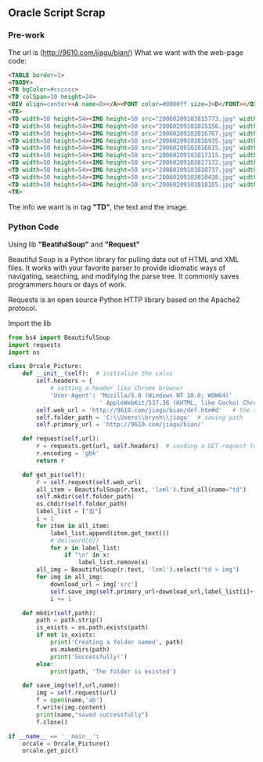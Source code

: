 ## Oracle Script Scrap

### Pre-work
The url is (http://9610.com/jiagu/bian/)
What we want with the web-page code:
```html
<TABLE border=1>
<TBODY>
<TR bgColor=#cccccc>
<TD colSpan=10 height=24>
<DIV align=center><A name=D></A><FONT color=#0000ff size=3>D</FONT></DIV></TD></TR>
<TR>
<TD width=50 height=54><IMG height=50 src="20060209103815773.jpg" width=50>沓</TD>
<TD width=50 height=54><IMG height=50 src="20060209103815156.jpg" width=50>大</TD>
<TD width=50 height=54><IMG height=50 src="20060209103816767.jpg" width=50>大</TD>
<TD width=50 height=54><IMG height=50 src="20060209103816935.jpg" width=50>汏</TD>
<TD width=50 height=54><IMG height=50 src="20060209103816815.jpg" width=50>带</TD>
<TD width=50 height=54><IMG height=50 src="20060209103817315.jpg" width=50>带</TD>
<TD width=50 height=54><IMG height=50 src="20060209103817172.jpg" width=50>带</TD>
<TD width=50 height=54><IMG height=50 src="20060209103818737.jpg" width=50>丹</TD>
<TD width=50 height=54><IMG height=50 src="20060209103818438.jpg" width=50>单</TD>
<TD width=50 height=54><IMG height=50 src="20060209103818185.jpg" width=50>单</TD>
<TR>
```

The info we want is in tag **"TD"**, the text and the image.

### Python Code
Using lib **"BeatifulSoup"** and **"Request"**

Beautiful Soup is a Python library for pulling data out of HTML and XML files. It works with your favorite parser to provide idiomatic ways of navigating, searching, and modifying the parse tree. It commonly saves programmers hours or days of work.

Requests is an open source Python HTTP library based on the Apache2 protocol.

Import the lib
```python
from bs4 import BeautifulSoup
import requests
import os
```



```python
class Orcale_Picture:
    def __init__(self):  # initialize the calss
        self.headers = {
            # setting a header like Chrome browser
            'User-Agent': 'Mozilla/5.0 (Windows NT 10.0; WOW64)'
                          ' AppleWebKit/537.36 (KHTML, like Gecko) Chrome/63.0.3239.132 Safari/537.36'}
        self.web_url = 'http://9610.com/jiagu/bian/def.htm#d'   # the scraping web url
        self.folder_path = 'C:\\Users\\brynh\\jiagu'  # saving path
        self.primary_url = 'http://9610.com/jiagu/bian/'

    def request(self,url):  
        r = requests.get(url, self.headers)  # sending a GET request to the web page
        r.encoding = 'gbk'
        return r

    def get_pic(self):
        r = self.request(self.web_url)
        all_item = BeautifulSoup(r.text, 'lxml').find_all(name="td")
        self.mkdir(self.folder_path)
        os.chdir(self.folder_path)
        label_list = ["沓"]
        i = 1
        for item in all_item:
            label_list.append(item.get_text())
            # del(word[0])
            for x in label_list:
                if "\n" in x:
                    label_list.remove(x)
        all_img = BeautifulSoup(r.text, 'lxml').select("td > img")
        for img in all_img:
            download_url = img['src']
            self.save_img(self.primary_url+download_url,label_list[i]+'.jpg')
            i += 1

    def mkdir(self,path):
        path = path.strip()
        is_exists = os.path.exists(path)
        if not is_exists:
            print('Creating a folder named', path)
            os.makedirs(path)
            print('Successfully!')
        else:
            print(path, 'The folder is existed')

    def save_img(self,url,name):
        img = self.request(url)
        f = open(name,'ab')
        f.write(img.content) 
        print(name,"saved successfully")
        f.close()

if __name__ == '__main__':
    orcale = Orcale_Picture()
    orcale.get_pic()
```

